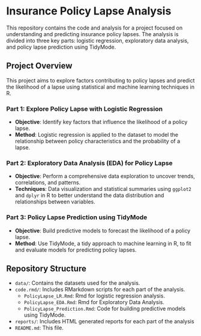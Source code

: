 # Insurance Policy Lapse Analysis

This repository contains the code and analysis for a project focused on understanding and predicting insurance policy lapses. The analysis is divided into three key parts: logistic regression, exploratory data analysis, and policy lapse prediction using TidyMode.

## Project Overview

This project aims to explore factors contributing to policy lapses and predict the likelihood of a lapse using statistical and machine learning techniques in R.

### Part 1: Explore Policy Lapse with Logistic Regression
- **Objective**: Identify key factors that influence the likelihood of a policy lapse.
- **Method**: Logistic regression is applied to the dataset to model the relationship between policy characteristics and the probability of a lapse.

### Part 2: Exploratory Data Analysis (EDA) for Policy Lapse
- **Objective**: Perform a comprehensive data exploration to uncover trends, correlations, and patterns.
- **Techniques**: Data visualization and statistical summaries using `ggplot2` and `dplyr` in R to better understand the data distribution and relationships between variables.

### Part 3: Policy Lapse Prediction using TidyMode
- **Objective**: Build predictive models to forecast the likelihood of a policy lapse.
- **Method**: Use TidyMode, a tidy approach to machine learning in R, to fit and evaluate models for predicting policy lapses.

## Repository Structure

- `data/`: Contains the datasets used for the analysis.
- `code.rmd/`: Includes RMarkdown scripts for each part of the analysis.
  - `PolicyLapse_LR.Rmd`: Rmd for logistic regression analysis.
  - `PolicyLapse_EDA.Rmd`: Rmd for Exploratory Data Analysis.
  - `PolicyLapse_Prediction.Rmd`: Code for building predictive models using TidyMode.
- `reports/`: Includes HTML generated reports for each part of the analysis
- `README.md`: This file.

